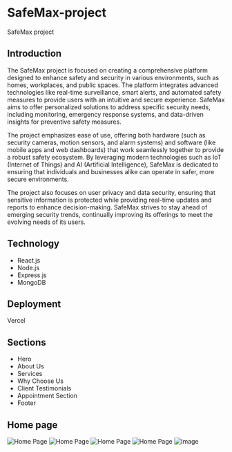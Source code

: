 # SafeMax-project
SafeMax project
<h2>Introduction</h2>
<p>The SafeMax project is focused on creating a comprehensive platform designed to enhance safety and security in various environments, such as homes, workplaces, and public spaces. The platform integrates advanced technologies like real-time surveillance, smart alerts, and automated safety measures to provide users with an intuitive and secure experience. SafeMax aims to offer personalized solutions to address specific security needs, including monitoring, emergency response systems, and data-driven insights for preventive safety measures.</p>
<p>The project emphasizes ease of use, offering both hardware (such as security cameras, motion sensors, and alarm systems) and software (like mobile apps and web dashboards) that work seamlessly together to provide a robust safety ecosystem. By leveraging modern technologies such as IoT (Internet of Things) and AI (Artificial Intelligence), SafeMax is dedicated to ensuring that individuals and businesses alike can operate in safer, more secure environments.</p>
<p>The project also focuses on user privacy and data security, ensuring that sensitive information is protected while providing real-time updates and reports to enhance decision-making. SafeMax strives to stay ahead of emerging security trends, continually improving its offerings to meet the evolving needs of its users.</p>
<h2>Technology</h2>
<ul>
  <li>React.js</li>
  <li>Node.js</li>
  <li>Express.js</li>
  <li>MongoDB</li>
</ul>
<h2>Deployment</h2>
<p><a src="https://safe-max-project-task-dineshs-projects-1b970748.vercel.app/">Vercel</a></p>
<h2>Sections</h2>
<ul>
  <li>Hero </li>
  <li>About Us</li>
  <li>Services</li>
  <li>Why Choose Us</li>
  <li>Client Testimonials</li>
  <li>Appointment Section</li>
  <li>Footer</li>
</ul>

<h2>Home page</h2>
<img src="https://drive.google.com/uc?export=view&id=1V28Y0kfyXYwTa2pRBErayPw-0mIieg2b" alt="Home Page" style="max-width: 100%; height: auto;" />
<img src="https://drive.google.com/uc?export=view&id=1mq4b0nhQCJsRRGys_aoxhq_z_-j9sQGR" alt="Home Page" style="max-width: 100%; height: auto;" />
<img src="https://drive.google.com/uc?export=view&id=1dOCOZhsZ5LN-5yUsGEm2MG9Qems8YV1q" alt="Home Page" style="max-width: 100%; height: auto;" />
<img src="https://drive.google.com/uc?export=view&id=1PxKrLgqq-zYl8YSmIb9U3thDa3GOR_er" alt="Home Page" style="max-width: 100%; height: auto;" />
<img src="https://drive.google.com/uc?export=view&id=13wmpul5CSzoSmgrvjFH5lFOV6gtQ42Bj" alt="Image" style="max-width: 100%; height: auto;" />


